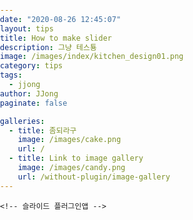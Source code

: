 ```yaml
---
date: "2020-08-26 12:45:07"
layout: tips
title: How to make slider
description: 그냥 테스툥
image: /images/index/kitchen_design01.png
category: tips
tags:
  - jjong
author: JJong
paginate: false

galleries:
  - title: 좀되라구
    image: /images/cake.png
    url: /
  - title: Link to image gallery
    image: /images/candy.png
    url: /without-plugin/image-gallery
---
```


  <head>
   
    <!-- 슬라이드 플러그인앱 -->
  <link rel="stylesheet" type="text/css" href="/assets/css/slick/slick.css" />
  <link rel="stylesheet" type="text/css" href="/assets/css/slick/slick-theme.css" />
    <style type="text/css">
      html,
      body,ul,ol {
        margin: 0;
        padding: 0;
      }

      * {
        box-sizing: border-box;
      }

      .slider {
        width: 90%;
        margin: 100px auto;
        padding-top: 24px;
      }

      .slick-slide {
        margin: 0px 20px;
      }

      .slick-slide img {
        width: 100%;
      }

      .slick-prev:before,
      .slick-next:before {
        color: black;
      }

      .slick-slide {
        transition: all ease-in-out 0.3s;
        opacity: 0.2;
      }

      .slick-active {
        opacity: 0.5;
      }

      .slick-current {
        opacity: 1;
      }
      .container {
        display: inline-grid;
        justify-items: stretch;
        width: 100%;
        gap: 10px;
        text-align: center;
        background-color: antiquewhite;
      }
      .item {
          background-color: rgb(50, 37, 175);
        }
      @media (min-width: 1024px){
        .slider {
        width: 980px;
        margin: 100px auto;

        }
        .container {
        display: grid;
        grid-template-columns: 1fr 1fr 1fr;
        grid-template-rows: 1fr 1fr 1fr;
        background-color: yellow;
        }
      }

      .container2 {
        display: grid;
        gap: 10px 10px;
        grid-template-columns: 1fr 1fr 1fr;
        grid-template-rows: repeat(3, minmax(100px, auto));
        background-color: yellow;
      }
      .item2 {
        background-color: rgb(88, 175, 37);
        /* grid-column-start: 1;
        grid-column-end: 3;
        grid-row-start: 1;
        grid-row-end: 2; */
      }
      .item2:nth-child(1) {
        grid-column: 1 / 3;
        grid-row: 1 / 2;
        /* 1번 라인에서 2칸 */
        grid-column: 1 / span 1;
        /* 1번 라인에서 3칸 */
        grid-row: 1 / span 3;
      }
      .item2:nth-child(5) {
        /* 1번 라인에서 2칸 */
        grid-column: 3 / span 1;
        /* 1번 라인에서 3칸 */
        grid-row: 3 / span 2;
      }
      .container3 {
        display: grid;
        gap: 10px 10px;
        grid-template-columns: 1fr 1fr;
        grid-template-rows: repeat(1, minmax(100px, auto));
        background-color: yellow;
      }
      .item3 {
        background-color: rgb(9, 86, 187);
      }

      .container4 {
        display: grid;
        gap: 10px 10px;
        grid-template-columns: 1fr 1fr;
        /* grid-template-rows: repeat(1, minmax(100px, auto)); */
        background-color: yellow;
      }
      .item4 {
        background-color: rgb(9, 86, 187);
      }
      .item4:nth-child(3) {
        /* 1번 라인에서 2칸 */
        grid-column: 2 / span 1;
        /* 1번 라인에서 3칸 */
        grid-row: 1 / span 2;
      }
      .container5 {
        display: grid;
        gap: 10px 10px;
        grid-template-columns: 1fr 1fr;
        /* grid-template-rows: repeat(1, minmax(100px, auto)); */
        background-color: yellow;
      }
      .item5 {
        background-color: rgb(9, 86, 187);
      }
      .item5:nth-child(1) {
        /* 1번 라인에서 2칸 */
        grid-column: 1 / span 1;
        /* 1번 라인에서 3칸 */
        grid-row: 1 / span 2;
      }
      .container6 {
        display: grid;
        gap: 10px 10px;
        grid-template-columns: 1fr 1fr 1fr;
        /* grid-template-rows: repeat(1, minmax(100px, auto)); */
        background-color: yellow;
      }
      .item6 {
        background-color: rgb(9, 86, 187);
      }
      .item6:nth-child(1) {
        /* 1번 라인에서 2칸 */
        grid-column: 1 / span 2;
        /* 1번 라인에서 3칸 */
        grid-row: 1 / span 2;
      }
    </style>


    <section class="regular slider" style=" background-color: gray">
      <div>
        <div style="width: 100%; height: 100px; background: red">1</div>
        <div style="width: 100%; height: 70px; background: blue">2</div>
        <div style="width: 100%; height: 70px; background: green">3</div>
      </div>
      <div>
        <div class="container" style="height: 700px">
          <div class="item">A</div>
          <div class="item">B</div>
          <div class="item">C</div>
          <div class="item">D</div>
          <div class="item">E</div>
          <div class="item">F</div>
          <div class="item">G</div>
          <div class="item">H</div>
          <div class="item">I</div>
        </div>
      </div>
      <div>
        <div class="container2" style="height: 700px">
          <div class="item2">A</div>
          <div class="item2">B</div>
          <div class="item2">C</div>
          <div class="item2">D</div>
          <div class="item2">E</div>
          <div class="item2">F</div>
          <div class="item2">G</div>
          <div class="item2">H</div>
          <div class="item2">I</div>
        </div>
      </div>
      <div>
        <div class="container3" style="height: 700px">
          <div class="item3">A</div>
          <div class="item3">B</div>
        </div>
      </div>
      <div>
        <div class="container4" style="height: 700px">
          <div class="item4">A</div>
          <div class="item4">B</div>
          <div class="item4">C</div>
        </div>
      </div>
      <div>
        <div class="container5" style="height: 700px">
          <div class="item5">A</div>
          <div class="item5">B</div>
          <div class="item5">C</div>
        </div>
      </div>
      <div>
        <div class="container6" style="height: 700px">
          <div class="item6">A</div>
          <div class="item6">B</div>
          <div class="item6">C</div>
        </div>
      </div>
      <div>
        <img src="http://placehold.it/350x300?text=6" />
      </div>
    </section>

    <script
      src="https://code.jquery.com/jquery-2.2.0.min.js"
      type="text/javascript"
    ></script>
    <script
      src="/assets/js/slick/slick.js"
      type="text/javascript"
      charset="utf-8"
    ></script>
    <script type="text/javascript">
      $(document).on("ready", function () {
        $(".regular").slick({
          dots: true,
          infinite: true,
          slidesToShow: 1,
          slidesToScroll: 1,
          adaptiveHeight: true,
        });
      });
    </script>
